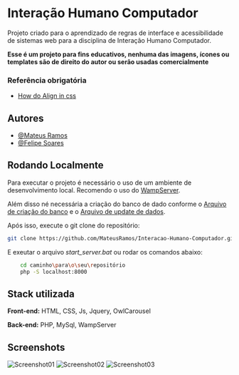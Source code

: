 
# Interação Humano Computador

Projeto criado para o aprendizado de regras de interface e acessibilidade de sistemas web para a disciplina de Interação Humano Computador.

**Esse é um projeto para fins educativos, nenhuma das imagens, ícones ou templates são de direito do autor ou serão usadas comercialmente**


### Referência obrigatória
 - [How do Align in css](https://www.instagram.com/reel/C14OEqSBafm/?igsh=MTFteWgxbGc0bnRmdQ==)


## Autores

- [@Mateus Ramos](https://github.com/MateusRamos)
- [@Felipe Soares](https://github.com/reroso)


## Rodando Localmente

Para executar o projeto é necessário o uso de um ambiente de desenvolvimento local. Recomendo o uso do [WampServer](https://wampserver.aviatechno.net/).

Além disso né necessária a criação do banco de dado conforme o [Arquivo de criação do banco](https://github.com/MateusRamos/Interacao-Humano-Computador/blob/main/ihm_comentario.sql) e o [Arquivo de update de dados](https://github.com/MateusRamos/Interacao-Humano-Computador/blob/main/teste.csv).

Após isso, execute o git clone do repositório:

```bash
git clone https://github.com/MateusRamos/Interacao-Humano-Computador.git
```
    
E exeutar o arquivo *start_server.bat* ou rodar os comandos abaixo:
```bash
    cd caminho\para\o\seu\repositório
    php -S localhost:8000
```

## Stack utilizada

**Front-end:** HTML, CSS, Js, Jquery, OwlCarousel

**Back-end:** PHP, MySql, WampServer


## Screenshots

![Screenshot01](https://github.com/MateusRamos/Interacao-Humano-Computador/blob/main/screenshots/Opera%20Instant%C3%A2neo_2024-09-30_123611_localhost.png)
![Screenshot02](https://github.com/MateusRamos/Interacao-Humano-Computador/blob/main/screenshots/Opera%20Instant%C3%A2neo_2024-09-30_123554_localhost.png)
![Screenshot03](https://github.com/MateusRamos/Interacao-Humano-Computador/blob/main/screenshots/Opera%20Instant%C3%A2neo_2024-09-30_123529_localhost.png)

